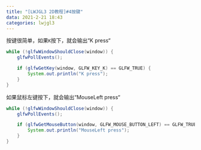 ```yaml
---
title: "[LWJGL3 2D教程]#4按键"
data: 2021-2-21 18:43
categories: lwjgl3
---
```


按键很简单，如果`K`按下，就会输出“K press“

```java
while (!glfwWindowShouldClose(window)) {
    glfwPollEvents();

    if (glfwGetKey(window, GLFW_KEY_K) == GLFW_TRUE) {
        System.out.println("K press");
    }
}
```

如果鼠标左键按下，就会输出“MouseLeft press“

```java
while (!glfwWindowShouldClose(window)) {
    glfwPollEvents();

    if (glfwGetMouseButton(window, GLFW_MOUSE_BUTTON_LEFT) == GLFW_TRUE) {
        System.out.println("MouseLeft press");
    }
}
```